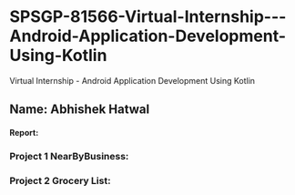 # SPSGP-81566-Virtual-Internship---Android-Application-Development-Using-Kotlin
Virtual Internship - Android Application Development Using Kotlin

## Name: Abhishek Hatwal

#### Report: 
### Project 1 NearByBusiness:
### Project 2 Grocery List:









